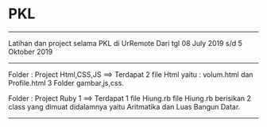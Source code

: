 # PKL
_________________________________________
Latihan dan project selama PKL di UrRemote
Dari tgl 08 July 2019 s/d 5 Oktober 2019
________________________________________________
Folder : Project Html,CSS,JS ==> Terdapat 2 file Html yaitu : volum.html dan Profile.html 3 Folder gambar,js,css.

Folder : Project Ruby 1 ==> Terdapat 1 file Hiung.rb file Hiung.rb berisikan 2 class yang dimuat didalamnya yaitu Aritmatika dan Luas Bangun Datar.
__________________________________________________
